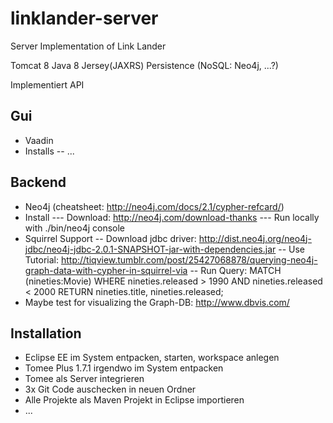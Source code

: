 linklander-server
=================

Server Implementation of Link Lander

Tomcat 8
Java 8
Jersey(JAXRS)
Persistence (NoSQL: Neo4j, ...?)

Implementiert API

Gui
--------
- Vaadin
- Installs
-- ...

Backend
--------
- Neo4j (cheatsheet: http://neo4j.com/docs/2.1/cypher-refcard/)
- Install
--- Download: http://neo4j.com/download-thanks
--- Run locally with ./bin/neo4j console
- Squirrel Support
-- Download jdbc driver: http://dist.neo4j.org/neo4j-jdbc/neo4j-jdbc-2.0.1-SNAPSHOT-jar-with-dependencies.jar
-- Use Tutorial: http://tiqview.tumblr.com/post/25427068878/querying-neo4j-graph-data-with-cypher-in-squirrel-via
-- Run Query: MATCH (nineties:Movie) WHERE nineties.released > 1990 AND nineties.released < 2000 RETURN nineties.title, nineties.released;
- Maybe test for visualizing the Graph-DB: http://www.dbvis.com/


Installation
--------------

- Eclipse EE im System entpacken, starten, workspace anlegen
- Tomee Plus 1.7.1 irgendwo im System entpacken
- Tomee als Server integrieren
- 3x Git Code auschecken in neuen Ordner
- Alle Projekte als Maven Projekt in Eclipse importieren
- ...


